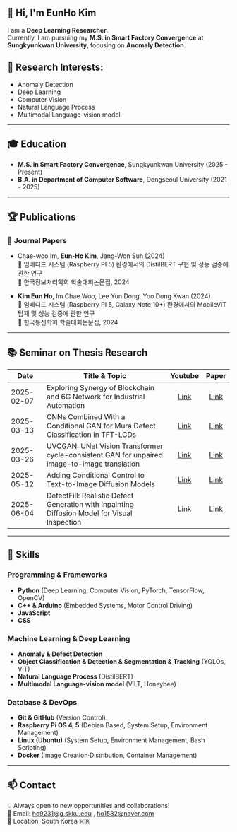 <!--
**ccttppss/ccttppss** is a ✨ _special_ ✨ repository because its `README.md` (this file) appears on your GitHub profile.

Here are some ideas to get you started:

- 🔭 I’m currently working on ...
- 🌱 I’m currently learning ...
- 👯 I’m looking to collaborate on ...
- 🤔 I’m looking for help with ...
- 💬 Ask me about ...
- 📫 How to reach me: ...
- 😄 Pronouns: ...
- ⚡ Fun fact: ...
-->
## 👋 Hi, I'm EunHo Kim
I am a **Deep Learning Researcher**.\
Currently, I am pursuing my **M.S. in Smart Factory Convergence** at **Sungkyunkwan University**, focusing on **Anomaly Detection**.

## 🔬 Research Interests:
- Anomaly Detection
- Deep Learning
- Computer Vision
- Natural Language Process
- Multimodal Language-vision model

---

## 🎓 Education
- **M.S. in Smart Factory Convergence**, Sungkyunkwan University (2025 - Present)  
- **B.A. in Department of Computer Software**, Dongseoul University (2021 - 2025)

---

## 🏆 Publications
### 📄 **Journal Papers**

- Chae-woo Im, **Eun-Ho Kim**, Jang-Won Suh (2024)\
  📌 임베디드 시스템 (Raspberry PI 5) 환경에서의 DistilBERT 구현 및 성능 검증에 관한 연구\
  📕 한국정보처리학회 학술대회논문집, 2024
  
- **Kim Eun Ho**, Im Chae Woo, Lee Yun Dong, Yoo Dong Kwan (2024)\
  📌 임베디드 시스템 (Raspberry PI 5, Galaxy Note 10+) 환경에서의 MobileViT 탑재 및 성능 검증에 관한 연구\
  📕 한국통신학회 학술대회논문집, 2024
  
---

## 📚 Seminar on Thesis Research

| Date       | Title & Topic                                                                                 | Youtube | Paper |
|------------|-----------------------------------------------------------------------------------------------|----|-------|
| 2025-02-07 | Exploring Synergy of Blockchain and 6G Network for Industrial Automation | <div align="center"> [Link](https://youtu.be/eOeNKumSMkw) </div> | <div align="center"> [Link](https://doi.org/10.1109/ACCESS.2023.3338861) </div> |
| 2025-03-13 | CNNs Combined With a Conditional GAN for Mura Defect Classification in TFT-LCDs | <div align="center"> [Link](https://youtu.be/06CV5EQ8cMA) </div> | <div align="center"> [Link](https://doi.org/10.1109/TSM.2020.3048631) </div>
| 2025-03-26 | UVCGAN: UNet Vision Transformer cycle-consistent GAN for unpaired image-to-image translation | <div align="center"> [Link](https://youtu.be/DW-_MnV0xxM) | <div align="center"> [Link](https://doi.org/10.1109/WACV56688.2023.00077) </div> |
| 2025-05-12 | Adding Conditional Control to Text-to-Image Diffusion Models | <div align="center"> [Link](https://youtu.be/9MlbfG0uHJg) | <div align="center"> [Link](https://doi.org/10.48550/arxiv.2302.05543) </div>
| 2025-06-04 | DefectFill: Realistic Defect Generation with Inpainting Diffusion Model for Visual Inspection | <div align="center"> [Link](https://youtu.be/8XwFU5Y_8eo) | <div align="center"> [Link](https://doi.org/10.48550/arXiv.2503.13985) </div>

---

## 🔧 Skills
### Programming & Frameworks
- **Python** (Deep Learning, Computer Vision, PyTorch, TensorFlow, OpenCV)
- **C++ & Arduino** (Embedded Systems, Motor Control Driving)
- **JavaScript**
- **CSS**
### Machine Learning & Deep Learning
- **Anomaly & Defect Detection**
- **Object Classification & Detection & Segmentation & Tracking** (YOLOs, ViT)
- **Natural Language Process** (DistilBERT)
- **Multimodal Language-vision model** (ViLT, Honeybee)
### Database & DevOps
- **Git & GitHub** (Version Control)
- **Raspberry Pi OS 4, 5** (Debian Based, System Setup, Environment Management)
- **Linux (Ubuntu)** (System Setup, Environment Management, Bash Scripting)
- **Docker** (Image Creation·Distribution, Container Management)

---

## 📫 Contact
💡 Always open to new opportunities and collaborations!\
📧 Email: ho9231@g.skku.edu , ho1582@naver.com\
📍 Location: South Korea 🇰🇷
